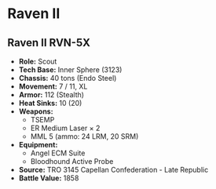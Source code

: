 # Raven II
## Raven II RVN-5X
- **Role:** Scout
- **Tech Base:** Inner Sphere (3123)
- **Chassis:** 40 tons (Endo Steel)
- **Movement:** 7 / 11, XL
- **Armor:** 112 (Stealth)
- **Heat Sinks:** 10 (20)
- **Weapons:**
  - TSEMP
  - ER Medium Laser × 2
  - MML 5 (ammo: 24 LRM, 20 SRM)
- **Equipment:**
  - Angel ECM Suite
  - Bloodhound Active Probe
- **Source:** TRO 3145 Capellan Confederation - Late Republic
- **Battle Value:** 1858

